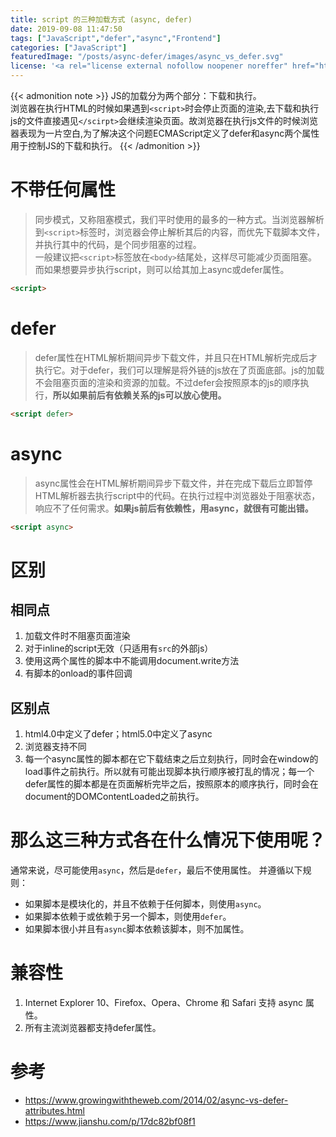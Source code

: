 ```yaml
---
title: script 的三种加载方式 (async, defer)
date: 2019-09-08 11:47:50
tags: ["JavaScript","defer","async","Frontend"]
categories: ["JavaScript"]
featuredImage: "/posts/async-defer/images/async_vs_defer.svg"
license: '<a rel="license external nofollow noopener noreffer" href="https://creativecommons.org/licenses/by-nc/4.0/" target="_blank">CC BY-NC 4.0</a>'
---
```


{{< admonition note >}}
JS的加载分为两个部分：下载和执行。  
浏览器在执行HTML的时候如果遇到`<script>`时会停止页面的渲染,去下载和执行js的文件直接遇见`</scirpt>`会继续渲染页面。故浏览器在执行js文件的时候浏览器表现为一片空白,为了解决这个问题ECMAScript定义了defer和async两个属性用于控制JS的下载和执行。
{{< /admonition >}}

<!--more-->

# 不带任何属性
> 同步模式，又称阻塞模式，我们平时使用的最多的一种方式。当浏览器解析到`<script>`标签时，浏览器会停止解析其后的内容，而优先下载脚本文件，并执行其中的代码，是个同步阻塞的过程。  
一般建议把`<script>`标签放在`<body>`结尾处，这样尽可能减少页面阻塞。  
而如果想要异步执行script，则可以给其加上async或defer属性。  

```html
<script>
```
# defer
> defer属性在HTML解析期间异步下载文件，并且只在HTML解析完成后才执行它。对于defer，我们可以理解是将外链的js放在了页面底部。js的加载不会阻塞页面的渲染和资源的加载。不过defer会按照原本的js的顺序执行，**所以如果前后有依赖关系的js可以放心使用。**

```html
<script defer>
```

# async
> async属性会在HTML解析期间异步下载文件，并在完成下载后立即暂停HTML解析器去执行script中的代码。在执行过程中浏览器处于阻塞状态，响应不了任何需求。**如果js前后有依赖性，用async，就很有可能出错。**

```html
<script async>
```

# 区别
## 相同点
1. 加载文件时不阻塞页面渲染
2. 对于inline的script无效（只适用有`src`的外部js）
3. 使用这两个属性的脚本中不能调用document.write方法
3. 有脚本的onload的事件回调

## 区别点
1. html4.0中定义了defer；html5.0中定义了async
2. 浏览器支持不同
3. 每一个async属性的脚本都在它下载结束之后立刻执行，同时会在window的load事件之前执行。所以就有可能出现脚本执行顺序被打乱的情况；每一个defer属性的脚本都是在页面解析完毕之后，按照原本的顺序执行，同时会在document的DOMContentLoaded之前执行。

# 那么这三种方式各在什么情况下使用呢？
通常来说，尽可能使用`async`，然后是`defer`，最后不使用属性。
并遵循以下规则：
- 如果脚本是模块化的，并且不依赖于任何脚本，则使用`async`。
- 如果脚本依赖于或依赖于另一个脚本，则使用`defer`。
- 如果脚本很小并且有`async`脚本依赖该脚本，则不加属性。

# 兼容性
1. Internet Explorer 10、Firefox、Opera、Chrome 和 Safari 支持 async 属性。
2. 所有主流浏览器都支持defer属性。

# 参考
- <https://www.growingwiththeweb.com/2014/02/async-vs-defer-attributes.html>
- <https://www.jianshu.com/p/17dc82bf08f1>